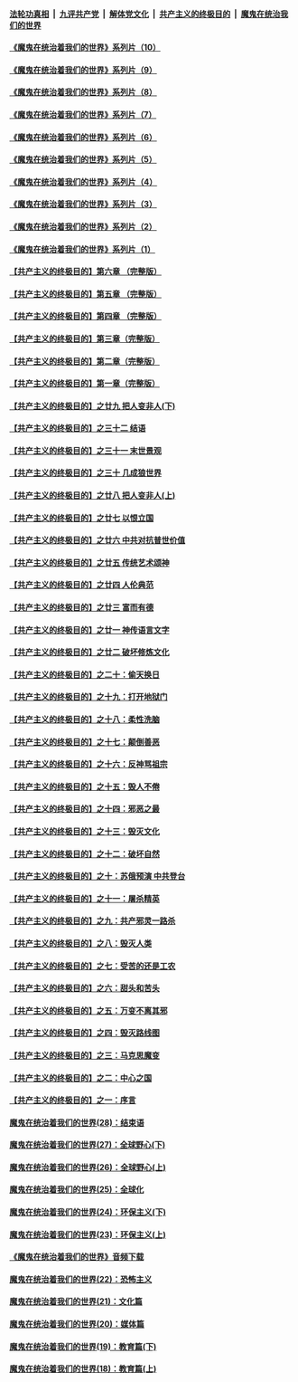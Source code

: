 ####  [法轮功真相](../../../../basic/blob/master/README.md?t=09112031) &nbsp;|&nbsp; [九评共产党](../../../../9ping.md/blob/master/README.md?t=09112031) &nbsp;|&nbsp; [解体党文化](../../../../jtdwh.md/blob/master/README.md?t=09112031)  &nbsp;|&nbsp; [共产主义的终极目的](../../../../gczydzjmd.md/blob/master/README.md?t=09112031) &nbsp;|&nbsp; [魔鬼在统治我们的世界](../../../../mgztzwmdsj.md/blob/master/README.md?t=09112031) 

#### [《魔鬼在统治着我们的世界》系列片（10）](../pages/nsc422/n12292670.md?t=09112031) 

#### [《魔鬼在统治着我们的世界》系列片（9）](../pages/nsc422/n12290859.md?t=09112031) 

#### [《魔鬼在统治着我们的世界》系列片（8）](../pages/nsc422/n12287445.md?t=09112031) 

#### [《魔鬼在统治着我们的世界》系列片（7）](../pages/nsc422/n12283425.md?t=09112031) 

#### [《魔鬼在统治着我们的世界》系列片（6）](../pages/nsc422/n12282314.md?t=09112031) 

#### [《魔鬼在统治着我们的世界》系列片（5）](../pages/nsc422/n12281419.md?t=09112031) 

#### [《魔鬼在统治着我们的世界》系列片（4）](../pages/nsc422/n12274024.md?t=09112031) 

#### [《魔鬼在统治着我们的世界》系列片（3）](../pages/nsc422/n12271322.md?t=09112031) 

#### [《魔鬼在统治着我们的世界》系列片（2）](../pages/nsc422/n12269049.md?t=09112031) 

#### [《魔鬼在统治着我们的世界》系列片（1）](../pages/nsc422/n12267575.md?t=09112031) 

#### [【共产主义的终极目的】第六章 （完整版）](../pages/nsc422/n11428913.md?t=09112031) 

#### [【共产主义的终极目的】第五章 （完整版）](../pages/nsc422/n11428912.md?t=09112031) 

#### [【共产主义的终极目的】第四章 （完整版）](../pages/nsc422/n11428907.md?t=09112031) 

#### [【共产主义的终极目的】第三章（完整版）](../pages/nsc422/n11428848.md?t=09112031) 

#### [【共产主义的终极目的】第二章（完整版）](../pages/nsc422/n11428831.md?t=09112031) 

#### [【共产主义的终极目的】第一章（完整版）](../pages/nsc422/n11417651.md?t=09112031) 

#### [【共产主义的终极目的】之廿九 把人变非人(下)](../pages/nsc422/n11344140.md?t=09112031) 

#### [【共产主义的终极目的】之三十二 结语](../pages/nsc422/n11360535.md?t=09112031) 

#### [【共产主义的终极目的】之三十一 末世景观](../pages/nsc422/n11351129.md?t=09112031) 

#### [【共产主义的终极目的】之三十 几成狼世界](../pages/nsc422/n11348280.md?t=09112031) 

#### [【共产主义的终极目的】之廿八 把人变非人(上)](../pages/nsc422/n11340492.md?t=09112031) 

#### [【共产主义的终极目的】之廿七 以恨立国](../pages/nsc422/n11336944.md?t=09112031) 

#### [【共产主义的终极目的】之廿六 中共对抗普世价值](../pages/nsc422/n11324785.md?t=09112031) 

#### [【共产主义的终极目的】之廿五 传统艺术颂神](../pages/nsc422/n11296396.md?t=09112031) 

#### [【共产主义的终极目的】之廿四 人伦典范](../pages/nsc422/n11296397.md?t=09112031) 

#### [【共产主义的终极目的】之廿三 富而有德](../pages/nsc422/n11283598.md?t=09112031) 

#### [【共产主义的终极目的】之廿一 神传语言文字](../pages/nsc422/n11263265.md?t=09112031) 

#### [【共产主义的终极目的】之廿二 破坏修炼文化](../pages/nsc422/n11245728.md?t=09112031) 

#### [【共产主义的终极目的】之二十：偷天换日](../pages/nsc422/n11238846.md?t=09112031) 

#### [【共产主义的终极目的】之十九：打开地狱门](../pages/nsc422/n11206376.md?t=09112031) 

#### [【共产主义的终极目的】之十八：柔性洗脑](../pages/nsc422/n11199994.md?t=09112031) 

#### [【共产主义的终极目的】之十七：颠倒善恶](../pages/nsc422/n11179782.md?t=09112031) 

#### [【共产主义的终极目的】之十六：反神骂祖宗](../pages/nsc422/n11166798.md?t=09112031) 

#### [【共产主义的终极目的】之十五：毁人不倦](../pages/nsc422/n11166792.md?t=09112031) 

#### [【共产主义的终极目的】之十四：邪恶之最](../pages/nsc422/n11150249.md?t=09112031) 

#### [【共产主义的终极目的】之十三：毁灭文化](../pages/nsc422/n11135227.md?t=09112031) 

#### [【共产主义的终极目的】之十二：破坏自然](../pages/nsc422/n11135214.md?t=09112031) 

#### [【共产主义的终极目的】之十：苏俄预演 中共登台](../pages/nsc422/n11118424.md?t=09112031) 

#### [【共产主义的终极目的】之十一：屠杀精英](../pages/nsc422/n11118442.md?t=09112031) 

#### [【共产主义的终极目的】之九：共产邪灵一路杀](../pages/nsc422/n11114139.md?t=09112031) 

#### [【共产主义的终极目的】之八：毁灭人类](../pages/nsc422/n11108503.md?t=09112031) 

#### [【共产主义的终极目的】之七：受苦的还是工农](../pages/nsc422/n11101809.md?t=09112031) 

#### [【共产主义的终极目的】之六：甜头和苦头](../pages/nsc422/n11096971.md?t=09112031) 

#### [【共产主义的终极目的】之五：万变不离其邪](../pages/nsc422/n11091285.md?t=09112031) 

#### [【共产主义的终极目的】之四：毁灭路线图](../pages/nsc422/n11086284.md?t=09112031) 

#### [【共产主义的终极目的】之三：马克思魔变](../pages/nsc422/n11061941.md?t=09112031) 

#### [【共产主义的终极目的】之二：中心之国](../pages/nsc422/n11047728.md?t=09112031) 

#### [【共产主义的终极目的】之一：序言](../pages/nsc422/n11086077.md?t=09112031) 

#### [魔鬼在统治着我们的世界(28)：结束语](../pages/nsc422/n10936246.md?t=09112031) 

#### [魔鬼在统治着我们的世界(27)：全球野心(下)](../pages/nsc422/n10928319.md?t=09112031) 

#### [魔鬼在统治着我们的世界(26)：全球野心(上)](../pages/nsc422/n10900318.md?t=09112031) 

#### [魔鬼在统治着我们的世界(25)：全球化](../pages/nsc422/n10788205.md?t=09112031) 

#### [魔鬼在统治着我们的世界(24)：环保主义(下)](../pages/nsc422/n10695307.md?t=09112031) 

#### [魔鬼在统治着我们的世界(23)：环保主义(上)](../pages/nsc422/n10688613.md?t=09112031) 

#### [《魔鬼在统治着我们的世界》音频下载](../pages/nsc422/n10635553.md?t=09112031) 

#### [魔鬼在统治着我们的世界(22)：恐怖主义](../pages/nsc422/n10614727.md?t=09112031) 

#### [魔鬼在统治着我们的世界(21)：文化篇](../pages/nsc422/n10597706.md?t=09112031) 

#### [魔鬼在统治着我们的世界(20)：媒体篇](../pages/nsc422/n10586579.md?t=09112031) 

#### [魔鬼在统治着我们的世界(19)：教育篇(下)](../pages/nsc422/n10564808.md?t=09112031) 

#### [魔鬼在统治着我们的世界(18)：教育篇(上)](../pages/nsc422/n10526970.md?t=09112031) 

